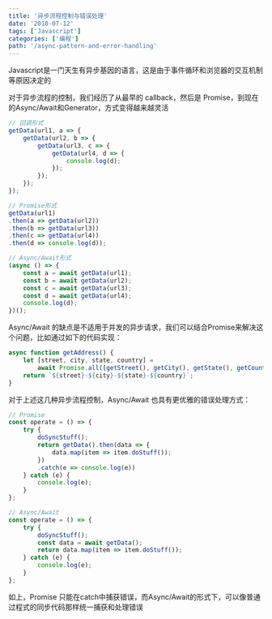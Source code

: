 ```yaml
---
title: '异步流程控制与错误处理'
date: '2018-07-12'
tags: ['Javascript']
categories: ['编程']
path: '/async-pattern-and-error-handling'
---
```


Javascript是一门天生有异步基因的语言，这是由于事件循环和浏览器的交互机制等原因决定的

对于异步流程的控制，我们经历了从最早的 callback，然后是 Promise，到现在的Async/Await和Generator，方式变得越来越灵活

```javascript
// 回调形式
getData(url1, a => {
    getData(url2, b => {
        getData(url3, c => {
            getData(url4, d => {
            	console.log(d);
            });
        });
    });
});
```

```javascript
// Promise形式
getData(url1)
.then(a => getData(url2))
.then(b => getData(url3))
.then(c => getData(url4))
.then(d => console.log(d));
```

```javascript
// Async/Await形式
(async () => {
    const a = await getData(url1);
    const b = await getData(url2);
    const c = await getData(url3);
    const d = await getData(url4);
    console.log(d);
})();
```

Async/Await 的缺点是不适用于并发的异步请求，我们可以结合Promise来解决这个问题，比如通过如下的代码实现：

```javascript
async function getAddress() {
    let [street, city, state, country] = 
        await Promise.all([getStreet(), getCity(), getState(), getCountry()]);
    return `${street}-${city}-${state}-${country}`;
}
```

对于上述这几种异步流程控制，Async/Await 也具有更优雅的错误处理方式：

```javascript
// Promise
const operate = () => {
    try {
        doSyncStuff();
        return getData().then(data => {
            data.map(item => item.doStuff());
        })
        .catch(e => console.log(e))
    } catch (e) {
        console.log(e);
    }
};
```

```javascript
// Async/Await
const operate = () => {
    try {
        doSyncStuff();
        const data = await getData();
        return data.map(item => item.doStuff());
    } catch (e) {
        console.log(e);
    }
};
```

如上，Promise 只能在catch中捕获错误，而Async/Await的形式下，可以像普通过程式的同步代码那样统一捕获和处理错误